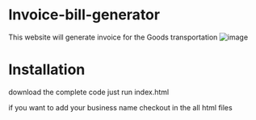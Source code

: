 # Invoice-bill-generator
This website will generate invoice for the Goods transportation 
![image](https://github.com/TejasVP1/Invoice-bill-generator/assets/107043495/827a4888-8e0d-4cf3-b4ca-2ea4372d018a)

# Installation
download the complete code
just run index.html

if you want to add your business name checkout in the all html files
